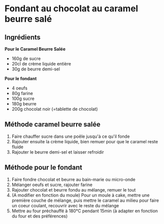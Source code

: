 # Fondant au chocolat au caramel beurre salé

## Ingrédients
**Pour le Caramel Beurre Salée**
  - 160g de sucre
  - 20cl de crème liquide entière
  - 30g de beurre demi-sel

**Pour le fondant**
  - 4 oeufs
  - 80g farine
  - 100g sucre
  - 180g beurre
  - 200g chocolat noir (=tablette de chocolat)

## Méthode caramel beurre salée
  1. Faire chauffer sucre dans une poêle jusqu'à ce qu'il fonde 
  2. Rajouter ensuite la crème liquide, bien remuer pour que le caramel reste fluide
  3. Rajouter le beurre demi-sel et laisser refroidir

## Méthode pour le fondant
  1. Faire fondre chocolat et beurre au bain-marie ou micro-onde
  2. Mélanger oeufs et sucre, rajouter farine
  3. Rajouter chocolat et beurre fondu au mélange, remuer le tout 
  4. (A modifier en fonction du moule) Pour un moule à cake, mettre une première couche de mélange, puis mettre le caramel au milieu pour faire un coeur coulant, recouvrir avec le reste du mélange
  5. Mettre au four préchauffé à 180°C pendant 15min (à adapter en fonction du four et des préférences)
